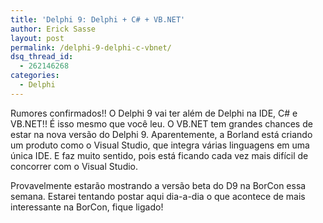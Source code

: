 ```yaml
---
title: 'Delphi 9: Delphi + C# + VB.NET'
author: Erick Sasse
layout: post
permalink: /delphi-9-delphi-c-vbnet/
dsq_thread_id:
  - 262146268
categories:
  - Delphi
---
```

Rumores confirmados!! O Delphi 9 vai ter al&eacute;m de Delphi na IDE, C# e VB.NET!! &Eacute; isso mesmo que voc&ecirc; leu. O VB.NET tem grandes chances de estar na nova vers&atilde;o do Delphi 9. Aparentemente, a Borland est&aacute; criando um produto como o Visual Studio, que integra v&aacute;rias linguagens em uma &uacute;nica IDE. E faz muito sentido, pois est&aacute; ficando cada vez mais dif&iacute;cil de concorrer com o Visual Studio.

Provavelmente estar&atilde;o mostrando a vers&atilde;o beta do D9 na BorCon essa semana. Estarei tentando postar aqui dia-a-dia o que acontece de mais interessante na BorCon, fique ligado!